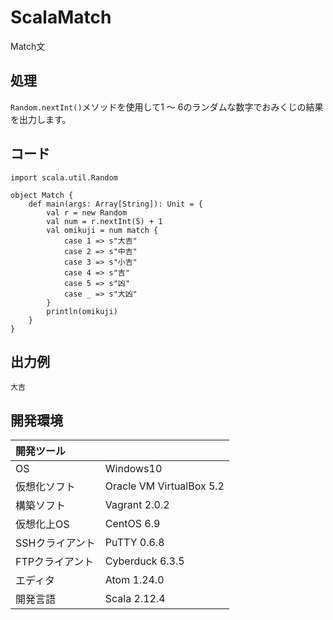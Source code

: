 # ScalaMatch
Match文

## 処理
`Random.nextInt()`メソッドを使用して1 ～ 6のランダムな数字でおみくじの結果を出力します。

## コード
```
import scala.util.Random

object Match {
    def main(args: Array[String]): Unit = {
        val r = new Random
        val num = r.nextInt(5) + 1
        val omikuji = num match {
            case 1 => s"大吉"
            case 2 => s"中吉"
            case 3 => s"小吉"
            case 4 => s"吉"
            case 5 => s"凶"
            case _ => s"大凶"
        }
        println(omikuji)
    }
}
```

## 出力例  
```
大吉
```
  
## 開発環境
| 開発ツール |  |
|:-|:-|
| OS | Windows10 |
| 仮想化ソフト | Oracle VM VirtualBox 5.2 |
| 構築ソフト | Vagrant 2.0.2 |
| 仮想化上OS | CentOS 6.9 |
| SSHクライアント | PuTTY 0.6.8 |
| FTPクライアント | Cyberduck 6.3.5 |
| エディタ | Atom 1.24.0 |
| 開発言語 | Scala 2.12.4 |
